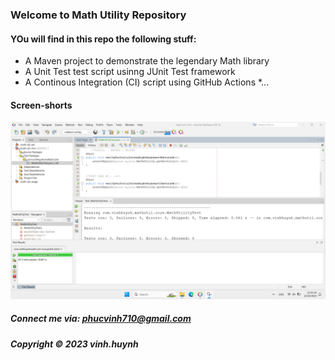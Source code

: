 ### Welcome to Math Utility Repository


#### YOu will find in this repo the following stuff:

* A Maven project to demonstrate the legendary Math library 
* A Unit Test test script usinng JUnit Test framework
* A Continous Integration (CI) script using GitHub Actions
*...

#### Screen-shorts
![JUnit test script](https://github.com/huynhlephcvinh/math-util-mvn/blob/master/screenshot/test%20script%20with%20junit2.png)

##### Connect me via: phucvinh710@gmail.com

##### Copyright &#169; 2023 vinh.huynh